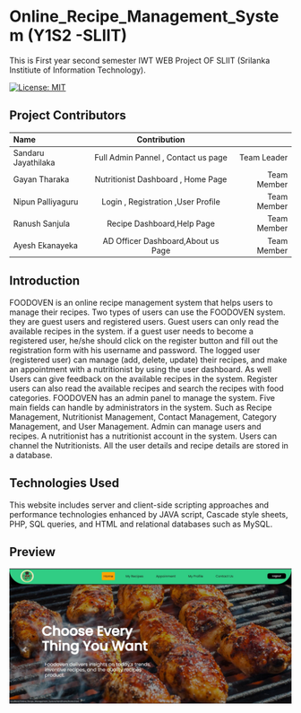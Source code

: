 # Online_Recipe_Management_System (Y1S2 -SLIIT)
This is First year second semester IWT WEB Project OF SLIIT (Srilanka Institiute of Information Technology).

[![License: MIT](https://img.shields.io/badge/License-MIT-yellow.svg)](https://opensource.org/licenses/MIT)

## Project Contributors


|   Name | Contribution||
| :---         |     :---:      |          ---: |
| Sandaru Jayathilaka  | Full Admin Pannel , Contact us page | Team Leader |
| Gayan Tharaka     | Nutritionist Dashboard , Home Page  | Team Member  |
| Nipun Palliyaguru     | Login , Registration ,User Profile  | Team Member  |
| Ranush Sanjula  | Recipe  Dashboard,Help Page  | Team Member     |
| Ayesh Ekanayeka | AD Officer Dashboard,About us Page    | Team Member |

## Introduction

FOODOVEN is an online recipe management system that helps users to manage their recipes. 
Two types of users can use the FOODOVEN system. they are guest users and registered users. 
Guest users can only read the available recipes in the system. if a guest user needs to become a 
registered user, he/she should click on the register button and fill out the registration form with his 
username and password. The logged user (registered user) can manage (add, delete, update) their 
recipes, and make an appointment with a nutritionist by using the user dashboard. As well Users 
can give feedback on the available recipes in the system. Register users can also read the available 
recipes and search the recipes with food categories. FOODOVEN has an admin panel to manage 
the system. Five main fields can handle by administrators in the system. Such as Recipe 
Management, Nutritionist Management, Contact Management, Category Management, and User 
Management. Admin can manage users and recipes. A nutritionist has a nutritionist account in the 
system. Users can channel the Nutritionists. All the user details and recipe details are stored in a 
database.

## Technologies Used

This website includes server and client-side scripting approaches and performance technologies 
enhanced by JAVA script, Cascade style sheets, PHP, SQL queries, and HTML and relational 
databases such as MySQL.

## Preview

![This is an image](./Online_Recipe_Management_System/images/preview.JPG)

